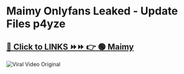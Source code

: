 
 # Maimy Onlyfans Leaked - Update Files p4yze

## <h2><a href="https://clipsfans.com/Maimy&ref=git">🔗 Click to LINKS ⏩⏩ 👉 🟢 Maimy </a></h2>

<a href="https://clipsfans.com/Maimy&ref=git" rel="nofollow" data-target="animated-image.originalLink"><img src="https://i.ibb.co.com/xMMVF88/686577567.gif" alt="Viral Video Original" style="max-width: 100%; display: inline-block;" data-target="animated-image.originalImage"></a>

